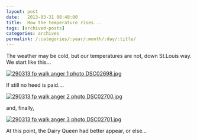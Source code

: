```yaml
---
layout: post
date:	2013-03-31 08:48:00
title:  How the temperature rises...
tags: [archived-posts]
categories: archives
permalink: /:categories/:year/:month/:day/:title/
---
```

The weather may be cold, but our temperatures are not, down St.Louis way. We start like this...

<a href="http://s1264.photobucket.com/user/mnypx/media/DSC02698.jpg.html" target="_blank"><img src="http://i1264.photobucket.com/albums/jj483/mnypx/DSC02698.jpg" border="0" alt="290313 fp walk anger 1 photo DSC02698.jpg"/></a>


If still no heed is paid....

<a href="http://s1264.photobucket.com/user/mnypx/media/DSC02700.jpg.html" target="_blank"><img src="http://i1264.photobucket.com/albums/jj483/mnypx/DSC02700.jpg" border="0" alt="290313 fp walk anger 2 photo DSC02700.jpg"/></a>



and, finally,

<a href="http://s1264.photobucket.com/user/mnypx/media/DSC02701.jpg.html" target="_blank"><img src="http://i1264.photobucket.com/albums/jj483/mnypx/DSC02701.jpg" border="0" alt="290313 fp walk anger 3 photo DSC02701.jpg"/></a>

At this point, the Dairy Queen had better appear, or else...
